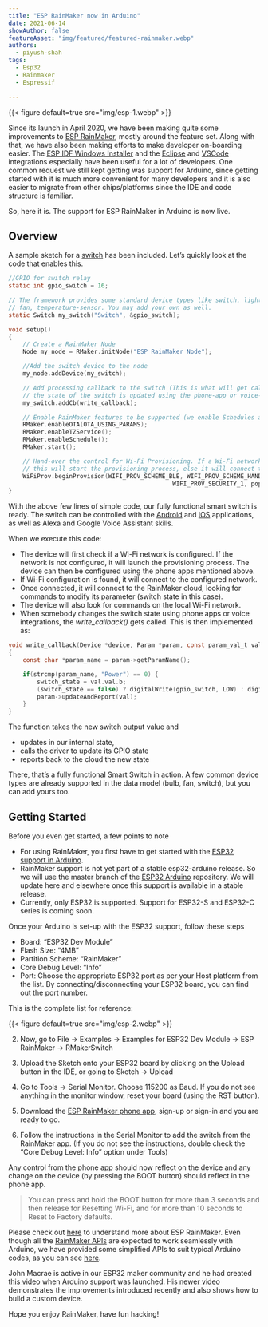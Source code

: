 ```yaml
---
title: "ESP RainMaker now in Arduino"
date: 2021-06-14
showAuthor: false
featureAsset: "img/featured/featured-rainmaker.webp"
authors:
  - piyush-shah
tags:
  - Esp32
  - Rainmaker
  - Espressif

---
```

{{< figure
    default=true
    src="img/esp-1.webp"
    >}}

Since its launch in April 2020, we have been making quite some improvements to [ESP RainMaker](https://rainmaker.espressif.com/), mostly around the feature set. Along with that, we have also been making efforts to make developer on-boarding easier. The [ESP IDF Windows Installer](https://docs.espressif.com/projects/esp-idf/en/latest/esp32/get-started/windows-setup.html#esp-idf-tools-installer) and the [Eclipse](https://github.com/espressif/idf-eclipse-plugin#installing-idf-plugin-using-update-site-url) and [VSCode](https://docs.espressif.com/projects/vscode-esp-idf-extension/en/latest/additionalfeatures/install-esp-components.html) integrations especially have been useful for a lot of developers. One common request we still kept getting was support for Arduino, since getting started with it is much more convenient for many developers and it is also easier to migrate from other chips/platforms since the IDE and code structure is familiar.

So, here it is. The support for ESP RainMaker in Arduino is now live.

## Overview

A sample sketch for a [switch](https://github.com/espressif/arduino-esp32/tree/master/libraries/RainMaker/examples/RMakerSwitch) has been included. Let’s quickly look at the code that enables this.

```c
//GPIO for switch relay
static int gpio_switch = 16;

// The framework provides some standard device types like switch, lightbulb,
// fan, temperature-sensor. You may add your own as well.
static Switch my_switch("Switch", &gpio_switch);

void setup()
{
    // Create a RainMaker Node
    Node my_node = RMaker.initNode("ESP RainMaker Node");

    //Add the switch device to the node
    my_node.addDevice(my_switch);

    // Add processing callback to the switch (This is what will get called when
    // the state of the switch is updated using the phone-app or voice-assistants
    my_switch.addCb(write_callback);

    // Enable RainMaker features to be supported (we enable Schedules and OTA here)
    RMaker.enableOTA(OTA_USING_PARAMS);
    RMaker.enableTZService();
    RMaker.enableSchedule();
    RMaker.start();

    // Hand-over the control for Wi-Fi Provisioning. If a Wi-Fi network is not yet configured,
    // this will start the provisioning process, else it will connect to the Wi-Fi network
    WiFiProv.beginProvision(WIFI_PROV_SCHEME_BLE, WIFI_PROV_SCHEME_HANDLER_FREE_BTDM,
                                              WIFI_PROV_SECURITY_1, pop, service_name);
}
```

With the above few lines of simple code, our fully functional smart switch is ready. The switch can be controlled with the [Android](https://play.google.com/store/apps/details?id=com.espressif.rainmaker) and [iOS](https://apps.apple.com/app/esp-rainmaker/id1497491540) applications, as well as Alexa and Google Voice Assistant skills.

When we execute this code:

- The device will first check if a Wi-Fi network is configured. If the network is not configured, it will launch the provisioning process. The device can then be configured using the phone apps mentioned above.
- If Wi-Fi configuration is found, it will connect to the configured network.
- Once connected, it will connect to the RainMaker cloud, looking for commands to modify its parameter (switch state in this case).
- The device will also look for commands on the local Wi-Fi network.
- When somebody changes the switch state using phone apps or voice integrations, the *write_callback()* gets called. This is then implemented as:

```c
void write_callback(Device *device, Param *param, const param_val_t val, void *priv_data, write_ctx_t *ctx)
{
    const char *param_name = param->getParamName();

    if(strcmp(param_name, "Power") == 0) {
        switch_state = val.val.b;
        (switch_state == false) ? digitalWrite(gpio_switch, LOW) : digitalWrite(gpio_switch, HIGH);
        param->updateAndReport(val);
    }
}
```

The function takes the new switch output value and

- updates in our internal state,
- calls the driver to update its GPIO state
- reports back to the cloud the new state

There, that’s a fully functional Smart Switch in action. A few common device types are already supported in the data model (bulb, fan, switch), but you can add yours too.

## Getting Started

Before you even get started, a few points to note

- For using RainMaker, you first have to get started with the [ESP32 support in Arduino](https://github.com/espressif/arduino-esp32).
- RainMaker support is not yet part of a stable esp32-arduino release. So we will use the master branch of the [ESP32 Arduino](https://github.com/espressif/arduino-esp32) repository. We will update here and elsewhere once this support is available in a stable release.
- Currently, only ESP32 is supported. Support for ESP32-S and ESP32-C series is coming soon.

Once your Arduino is set-up with the ESP32 support, follow these steps

- Board: “ESP32 Dev Module”
- Flash Size: “4MB”
- Partition Scheme: “RainMaker”
- Core Debug Level: “Info”
- Port: Choose the appropriate ESP32 port as per your Host platform from the list. By connecting/disconnecting your ESP32 board, you can find out the port number.

This is the complete list for reference:

{{< figure
    default=true
    src="img/esp-2.webp"
    >}}

2. Now, go to File -> Examples -> Examples for ESP32 Dev Module -> ESP RainMaker -> RMakerSwitch

3. Upload the Sketch onto your ESP32 board by clicking on the Upload button in the IDE, or going to Sketch -> Upload

4. Go to Tools -> Serial Monitor. Choose 115200 as Baud. If you do not see anything in the monitor window, reset your board (using the RST button).

5. Download the [ESP RainMaker phone app](https://docs.rainmaker.espressif.com/docs/product_overview/technical_overview/components#reference-phone-app), sign-up or sign-in and you are ready to go.

6. Follow the instructions in the Serial Monitor to add the switch from the RainMaker app. (If you do not see the instructions, double check the “Core Debug Level: Info” option under Tools)

Any control from the phone app should now reflect on the device and any change on the device (by pressing the BOOT button) should reflect in the phone app.

> You can press and hold the BOOT button for more than 3 seconds and then release for Resetting Wi-Fi, and for more than 10 seconds to Reset to Factory defaults.

Please check out [here](https://rainmaker.espressif.com/) to understand more about ESP RainMaker. Even though all the [RainMaker APIs](https://docs.espressif.com/projects/esp-rainmaker/en/latest/c-api-reference/index.html) are expected to work seamlessly with Arduino, we have provided some simplified APIs to suit typical Arduino codes, as you can see [here](https://github.com/espressif/arduino-esp32/tree/master/libraries/RainMaker#documentation).

John Macrae is active in our ESP32 maker community and he had created [this video](https://www.youtube.com/watch?v=g-Mw0-lzxdg) when Arduino support was launched. His [newer video](https://www.youtube.com/watch?v=eYVtHuLk008) demonstrates the improvements introduced recently and also shows how to build a custom device.

Hope you enjoy RainMaker, have fun hacking!
